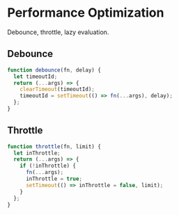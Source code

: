 # Performance Optimization
Debounce, throttle, lazy evaluation.
## Debounce
```javascript
function debounce(fn, delay) {
  let timeoutId;
  return (...args) => {
    clearTimeout(timeoutId);
    timeoutId = setTimeout(() => fn(...args), delay);
  };
}
```
## Throttle
```javascript
function throttle(fn, limit) {
  let inThrottle;
  return (...args) => {
    if (!inThrottle) {
      fn(...args);
      inThrottle = true;
      setTimeout(() => inThrottle = false, limit);
    }
  };
}
```
